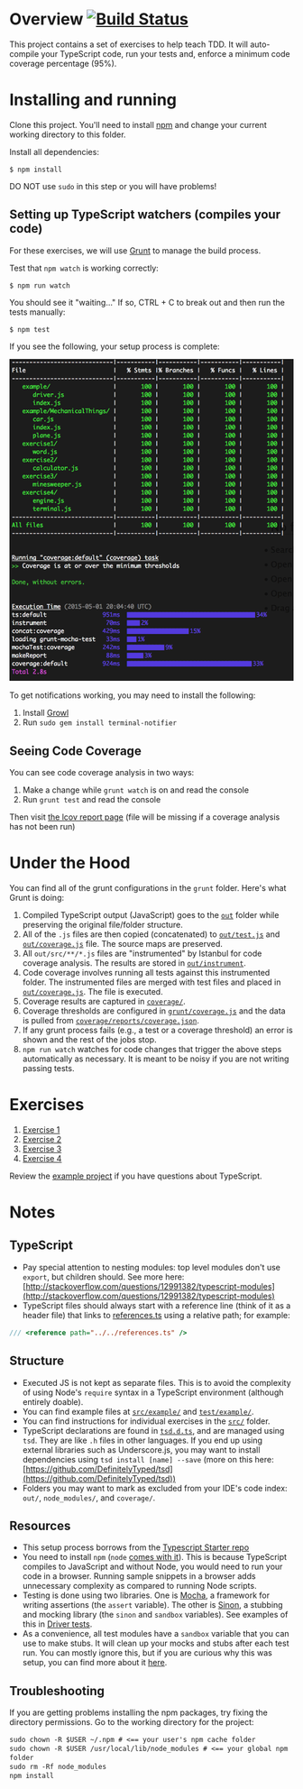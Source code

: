 # Overview [![Build Status](https://travis-ci.org/michikono/typescript-tdd-exercises.svg?branch=master)](https://travis-ci.org/michikono/typescript-tdd-exercises)

This project contains a set of exercises to help teach TDD. It will auto-compile your TypeScript code, run your tests 
and, enforce a
minimum code coverage percentage (95%).

# Installing and running

Clone this project. You'll need to install [npm](https://docs.npmjs.com/getting-started/installing-node) and change your current working directory to this folder.

Install all dependencies:

```shell
$ npm install
```

DO NOT use `sudo` in this step or you will have problems!

## Setting up TypeScript watchers (compiles your code)

For these exercises, we will use [Grunt](http://gruntjs.com/) to manage the build process.

Test that `npm watch` is working correctly:

```shell
$ npm run watch
```

You should see it "waiting..." If so, CTRL + C to break out and then run the tests manually:

```shell
$ npm test
```

If you see the following, your setup process is complete:

![expected output](./assets/results.png)

To get notifications working, you may need to install the following:

1. Install [Growl](http://growl.info/downloads#growlnotify)
2. Run `sudo gem install terminal-notifier`

## Seeing Code Coverage

You can see code coverage analysis in two ways:

1. Make a change while `grunt watch` is on and read the console
2. Run `grunt test` and read the console

Then visit [the lcov report page](./coverage/reports/lcov-report/index.html) (file will be missing if a coverage 
analysis has not been run)

# Under the Hood

You can find all of the grunt configurations in the `grunt` folder. Here's what Grunt is doing:

1. Compiled TypeScript output (JavaScript) goes to the [`out`](./out) folder while preserving the original file/folder 
structure.
2. All of the `.js` files are then copied (concatenated) to [`out/test.js`](./out/test.js) and 
[`out/coverage.js`](./out/coverage.js) file. The source maps are preserved.
3. All `out/src/**/*.js` files are "instrumented" by Istanbul for code coverage analysis. The results are stored in 
[`out/instrument`](./out/instrument).
4. Code coverage involves running all tests against this instrumented folder. The instrumented files are merged with 
test files and placed in [`out/coverage.js`](./out/coverage.js). The file is executed.
5. Coverage results are captured in [`coverage/`](./coverage/).
6. Coverage thresholds are configured in [`grunt/coverage.js`](./grunt/coverage.js) and the data is pulled from 
[`coverage/reports/coverage.json`](./coverage/reports/coverage.json).
7. If any grunt process fails (e.g., a test or a coverage threshold) an error is shown and the rest of the jobs stop.
8. `npm run watch` watches for code changes that trigger the above steps automatically as necessary. It is meant to be 
noisy if you are not writing passing tests.

# Exercises

1. [Exercise 1](./src/exercise1/README.md)
2. [Exercise 2](./src/exercise2/README.md)
3. [Exercise 3](./src/exercise3/README.md)
4. [Exercise 4](./src/exercise4/README.md)

Review the [example project](./src/example/README.md) if you have questions about TypeScript.

# Notes

## TypeScript

* Pay special attention to nesting modules: top level modules don't use `export`, but children should. See more here: 
[http://stackoverflow.com/questions/12991382/typescript-modules](http://stackoverflow.com/questions/12991382/typescript-modules)
* TypeScript files should always start with a reference line (think of it as a header file) that links to 
[references.ts](./references.ts) using a relative path; for example:

```typescript
/// <reference path="../../references.ts" />
```

## Structure

* Executed JS is not kept as separate files. This is to avoid the complexity of using Node's `require` syntax in a 
TypeScript environment (although entirely doable).
* You can find example files at [`src/example/`](./src/example/) and [`test/example/`](./test/example/).
* You can find instructions for individual exercises in the [`src/`](./src/) folder.
* TypeScript declarations are found in [`tsd.d.ts`](./tsd.d.ts), and are managed using `tsd`. They are like `.h` files 
in other languages. If you end up using external libraries such as Underscore.js, you may want to install dependencies
using `tsd install [name] --save` (more on this here: 
[https://github.com/DefinitelyTyped/tsd](https://github.com/DefinitelyTyped/tsd))
* Folders you may want to mark as excluded from your IDE's code index: `out/`, `node_modules/`, and `coverage/`.

## Resources

* This setup process borrows from the [Typescript Starter repo](https://github.com/michikono/typescript-starter)
* You need to install `npm` (`node` [comes with it](http://nodejs.org/download/)). This is because TypeScript
compiles to JavaScript and without Node, you would need to run your code in a browser. Running sample snippets in a 
browser adds unnecessary complexity as compared to running Node scripts.
* Testing is done using two libraries. One is [Mocha](http://mochajs.org/#getting-started), a framework for writing 
assertions (the `assert` variable). The other is [Sinon](http://sinonjs.org/docs/), a stubbing and mocking library 
(the `sinon` and `sandbox` variables). See examples of this in [Driver tests](./test/example/driver.ts).
* As a convenience, all test modules have a `sandbox` variable that you can use to make stubs. It will clean up your 
mocks and stubs after each test run. You can mostly ignore this, but if you are curious why this was setup, you can 
find more about it [here](http://sinonjs.org/docs/#sandbox).

## Troubleshooting

If you are getting problems installing the npm packages, try fixing the directory permissions. Go to the working directory for the project:

```shell
sudo chown -R $USER ~/.npm # <== your user's npm cache folder
sudo chown -R $USER /usr/local/lib/node_modules # <== your global npm folder
sudo rm -Rf node_modules
npm install
```
